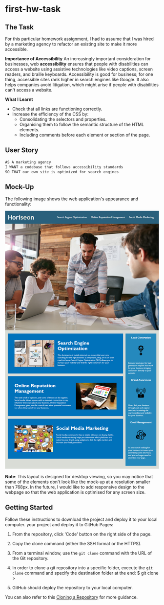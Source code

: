 # first-hw-task

## The Task

For this particular homework assignment, I had to assume that I was hired by a marketing agency to refactor an existing site to make it more accessible. 

**Importance of Accessibility**
An increasingly important consideration for businesses, web **accessibility** ensures that people with disabilities can access a website using assistive technologies like video captions, screen readers, and braille keyboards. Accessibility is good for business; for one thing, accessible sites rank higher in search engines like Google. It also helps companies avoid litigation, which might arise if people with disabilities can't access a website.

**What I Learnt**
- Check that all links are functioning correctly. 
- Increase the efficiency of the CSS by:
    - Consolidating the selectors and properties.
    - Organising them to follow the semantic structure of the HTML elements.
    - Including comments before each element or section of the page.

## User Story

```
AS A marketing agency
I WANT a codebase that follows accessibility standards
SO THAT our own site is optimized for search engines
```

## Mock-Up

The following image shows the web application's appearance and functionality:

![The Horiseon webpage includes a navigation bar, a header image, and cards with text and images at the bottom of the page.](first-hw-task-demo.png)

**Note**: This layout is designed for desktop viewing, so you may notice that some of the elements don't look like the mock-up at a resolution smaller than 768px. In the future, I would like to add responsive design to the webpage so that the web application is optimised for any screen size.

## Getting Started

Follow these instructions to download the project and deploy it to your local computer. your project and deploy it to GitHub Pages:

1. From the repository, click 'Code' button on the right side of the page.

2. Copy the clone command (either the SSH format or the HTTPS).

3. From a terminal window, use the `git clone` command with the URL of the Git repository.

4. In order to clone a git repository into a specific folder, execute the `git clone` command and specify the destination folder at the end: $ git clone <url> <directory>>

5. GitHub should deploy the repository to your local computer.

You can also refer to this [Cloning a Repository](https://docs.github.com/en/repositories/creating-and-managing-repositories/cloning-a-repository) for more guidance.
